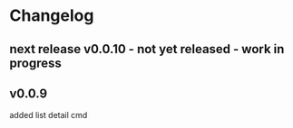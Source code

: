 
# Changelog

## next release v0.0.10 - not yet released - work in progress

## v0.0.9

added list detail cmd

